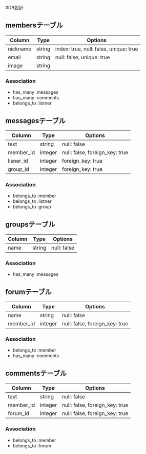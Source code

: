 #DB設計

## membersテーブル

|Column|Type|Options|
|------|----|-------|
|nickname|string|index: true, null: false, unique: true|
|email|string|null: false, unique: true|
|image|string||

### Association
- has_many :messages
- has_many :comments
- belongs_to :listner

## messagesテーブル

|Column|Type|Options|
|------|----|-------|
|text|string|null: false|
|member_id|integer|null: false, foreign_key: true|
|lisner_id|integer|foreign_key: true|
|group_id|integer|foreign_key: true|

### Association
- belongs_to :member
- belongs_to :listner
- belongs_to :group

## groupsテーブル

|Column|Type|Options|
|------|----|-------|
|name|string|null: false|

### Association
- has_many :messages

## forumテーブル

|Column|Type|Options|
|------|----|-------|
|name|string|null: false|
|member_id|integer|null: false, foreign_key: true|

### Association
- belongs_to :member
- has_many :comments

## commentsテーブル

|Column|Type|Options|
|------|----|-------|
|text|string|null: false|
|member_id|integer|null: false, foreign_key: true|
|forum_id|integer|null: false, foreign_key: true|

### Association
- belongs_to :member
- belongs_to :forum

